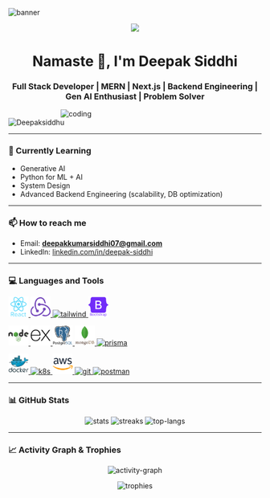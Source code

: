 ![banner](https://github.com/Deepaksiddhu/Deepaksiddhu/blob/main/assets/banner.png)
<p align="center"><img src="https://i.imgur.com/A6bWGFl.gif"/></p>

<h1 align="center">Namaste 🙏, I'm Deepak Siddhi</h1>
<h3 align="center">Full Stack Developer | MERN | Next.js | Backend Engineering | Gen AI Enthusiast | Problem Solver</h3>

<img align="right" alt="coding" width="400" src="https://i.pinimg.com/originals/e8/f4/53/e8f453469a3ec97ecd354df465d73913.gif">

<p align="left"> 
  <img src="https://komarev.com/ghpvc/?username=Deepaksiddhu&label=Profile%20views&color=0e75b6&style=flat" alt="Deepaksiddhu" /> 
</p>

---

### 🔭 Currently Learning
- Generative AI  
- Python for ML + AI  
- System Design  
- Advanced Backend Engineering (scalability, DB optimization)  

---

### 📫 How to reach me
- Email: **deepakkumarsiddhi07@gmail.com**  
- LinkedIn: [linkedin.com/in/deepak-siddhi](https://www.linkedin.com/in/deepak-siddhi)  

---

### 💻 Languages and Tools
<p align="left"> 
  <!-- Frontend -->
  <a href="https://react.dev/" target="_blank" rel="noreferrer"> <img src="https://raw.githubusercontent.com/devicons/devicon/master/icons/react/react-original-wordmark.svg" alt="react" width="40" height="40"/> </a>
  <a href="https://redux-toolkit.js.org/" target="_blank" rel="noreferrer"> <img src="https://raw.githubusercontent.com/devicons/devicon/master/icons/redux/redux-original.svg" alt="redux" width="40" height="40"/> </a>
  <a href="https://tailwindcss.com/" target="_blank" rel="noreferrer"> <img src="https://www.vectorlogo.zone/logos/tailwindcss/tailwindcss-icon.svg" alt="tailwind" width="40" height="40"/> </a>
  <a href="https://getbootstrap.com" target="_blank" rel="noreferrer"> <img src="https://raw.githubusercontent.com/devicons/devicon/master/icons/bootstrap/bootstrap-plain-wordmark.svg" alt="bootstrap" width="40" height="40"/> </a>

  <!-- Backend -->
  <a href="https://nodejs.org" target="_blank" rel="noreferrer"> <img src="https://raw.githubusercontent.com/devicons/devicon/master/icons/nodejs/nodejs-original-wordmark.svg" alt="nodejs" width="40" height="40"/> </a>
  <a href="https://expressjs.com" target="_blank" rel="noreferrer"> <img src="https://raw.githubusercontent.com/devicons/devicon/master/icons/express/express-original.svg" alt="express" width="40" height="40"/> </a>
  <a href="https://www.postgresql.org/" target="_blank" rel="noreferrer"> <img src="https://raw.githubusercontent.com/devicons/devicon/master/icons/postgresql/postgresql-original-wordmark.svg" alt="postgres" width="40" height="40"/> </a>
  <a href="https://www.mongodb.com/" target="_blank" rel="noreferrer"> <img src="https://raw.githubusercontent.com/devicons/devicon/master/icons/mongodb/mongodb-original-wordmark.svg" alt="mongodb" width="40" height="40"/> </a>
  <a href="https://www.prisma.io/" target="_blank" rel="noreferrer"> <img src="https://cdn.worldvectorlogo.com/logos/prisma-2.svg" alt="prisma" width="40" height="40"/> </a>

  <!-- Infra & Tools -->
  <a href="https://www.docker.com/" target="_blank" rel="noreferrer"> <img src="https://raw.githubusercontent.com/devicons/devicon/master/icons/docker/docker-original-wordmark.svg" alt="docker" width="40" height="40"/> </a>
  <a href="https://kubernetes.io/" target="_blank" rel="noreferrer"> <img src="https://www.vectorlogo.zone/logos/kubernetes/kubernetes-icon.svg" alt="k8s" width="40" height="40"/> </a>
  <a href="https://aws.amazon.com/" target="_blank" rel="noreferrer"> <img src="https://raw.githubusercontent.com/devicons/devicon/master/icons/amazonwebservices/amazonwebservices-original-wordmark.svg" alt="aws" width="40" height="40"/> </a>
  <a href="https://git-scm.com/" target="_blank" rel="noreferrer"> <img src="https://www.vectorlogo.zone/logos/git-scm/git-scm-icon.svg" alt="git" width="40" height="40"/> </a>
  <a href="https://www.postman.com/" target="_blank" rel="noreferrer"> <img src="https://www.vectorlogo.zone/logos/getpostman/getpostman-icon.svg" alt="postman" width="40" height="40"/> </a>
</p>

---

### 📊 GitHub Stats
<p align="center">
  <img src="https://github-readme-stats.vercel.app/api?username=Deepaksiddhu&show_icons=true&theme=tokyonight&count_private=true" alt="stats" />
  <img src="https://github-readme-streak-stats.herokuapp.com/?user=Deepaksiddhu&theme=tokyonight" alt="streaks" />
  <img src="https://github-readme-stats.vercel.app/api/top-langs/?username=Deepaksiddhu&layout=compact&theme=tokyonight" alt="top-langs" />
</p>

---

### 📈 Activity Graph & Trophies
<p align="center">
  <img src="https://github-readme-activity-graph.vercel.app/graph?username=Deepaksiddhu&theme=tokyo-night&area=true" alt="activity-graph" />
</p>

<p align="center">
  <img src="https://github-profile-trophy.vercel.app/?username=Deepaksiddhu&theme=tokyonight&row=1&column=7" alt="trophies" />
</p>
